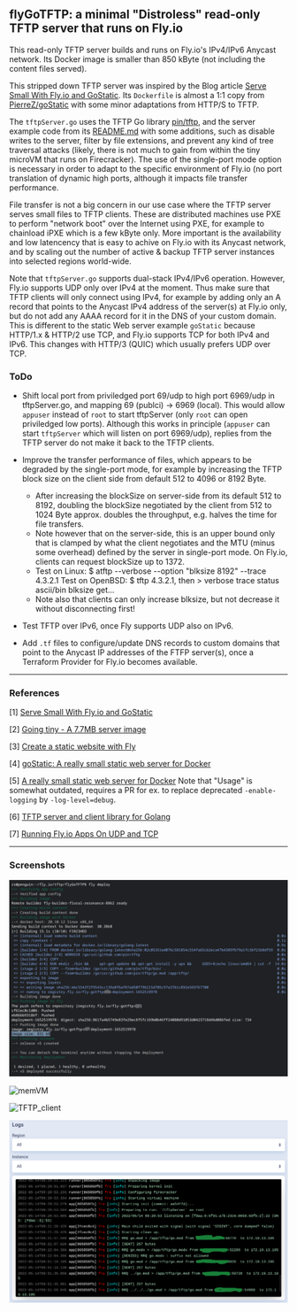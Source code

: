 ## flyGoTFTP: a minimal "Distroless" read-only TFTP server that runs on Fly.io

This read-only TFTP server builds and runs on Fly.io's IPv4/IPv6 Anycast network. Its Docker image is smaller than 850 kByte (not including the content files served).

This stripped down TFTP server was inspired by the Blog article [Serve Small With Fly.io and GoStatic](https://fly.io/blog/serve-small-with-fly-io-and-gostatic/).
Its `Dockerfile` is almost a 1:1 copy from [PierreZ/goStatic](https://github.com/PierreZ/goStatic/) with some minor adaptations from HTTP/S to TFTP.

The `tftpServer.go` uses the TFTP Go library [pin/tftp](https://github.com/pin/tftp), and the server example code from its [README.md](https://github.com/pin/tftp#tftp-server) with some additions, such as disable writes to the server, filter by file extensions, and prevent any kind of tree traversal attacks (likely, there is not much to gain from within the tiny microVM that runs on Firecracker). The use of the single-port mode option is necessary in order to adapt to the specific environment of Fly.io (no port translation of dynamic high ports, although it impacts file transfer performance.

File transfer is not a big concern in our use case where the TFTP server serves small files to TFTP clients. These are distributed machines use PXE to perform "network boot" over the Internet using PXE, for example to chainload iPXE which is a few kByte only.
More important is the availability and low latencency that is easy to achive on Fly.io with its Anycast network, and by scaling out the number of active & backup TFTP server instances into selected regions world-wide.


Note that `tftpServer.go` supports dual-stack IPv4/IPv6 operation. However, Fly.io supports UDP only over IPv4 at the moment.
Thus make sure that TFTP clients will only connect using IPv4, for example by adding only an A record that points to the Anycast IPv4 address of the server(s) at Fly.io only, but do not add any AAAA record for it in the DNS of your custom domain.
This is different to the static Web server example `goStatic` because HTTP/1.x & HTTP/2 use TCP, and Fly.io supports TCP for both IPv4 and IPv6. This changes with HTTP/3 (QUIC) which usually prefers UDP over TCP.


### ToDo

- Shift local port from priviledged port 69/udp to high port 6969/udp in tftpServer.go, and mapping 69 (publci) -> 6969 (local). This would allow `appuser` instead of `root` to start tftpServer (only `root` can open priviledged low ports).
Although this works in principle (`appuser` can start `tftpServer` which will listen on port 6969/udp), replies from the TFTP server do not make it back to the TFTP clients.

- Improve the transfer performance of files, which appears to be degraded by the single-port mode, for example by increasing the TFTP block size on the client side from default 512 to 4096 or 8192 Byte.
    - After increasing the blockSize on server-side from its default 512 to 8192, doubling the blockSize negotiated by the client from 512 to 1024 Byte approx. doubles the throughput, e.g. halves the time for file transfers.
    - Note however that on the server-side, this is an upper bound only that is clamped by what the client negotiates and the MTU (minus some overhead) defined by the server in single-port mode. On Fly.io, clients can request blockSize up to 1372.
    - Test on Linux:   $ atftp --verbose --option "blksize 8192" --trace  4.3.2.1
    Test on OpenBSD: $ tftp  4.3.2.1, then  > verbose trace status ascii/bin blksize get... 
    - Note also that clients can only increase blksize, but not decrease it without disconnecting first!

- Test TFTP over IPv6, once Fly supports UDP also on IPv6.

- Add `.tf` files to configure/update DNS records to custom domains that point to the Anycast IP addresses of the FTFP server(s), once a Terraform Provider for Fly.io becomes available.

- - - -

### References
[1] [Serve Small With Fly.io and GoStatic](https://fly.io/blog/serve-small-with-fly-io-and-gostatic/)

[2] [Going tiny - A 7.7MB server image](https://community.fly.io/t/going-tiny-a-7-7mb-server-image/33)

[3] [Create a static website with Fly](https://github.com/fly-apps/hello-static)

[4] [goStatic: A really small static web server for Docker](https://github.com/firstderm/goStatic)

[5] [A really small static web server for Docker](https://hub.docker.com/r/pierrezemb/gostatic)
Note that "Usage" is somewhat outdated, requires a PR for ex. to replace deprecated `-enable-logging` by `-log-level=debug`. 

[6] [TFTP server and client library for Golang](https://github.com/pin/tftp)

[7] [Running Fly.io Apps On UDP and TCP](https://fly.io/docs/app-guides/udp-and-tcp/)

- - - -

### Screenshots

![fly_deploy](screenshots/fly_deploy.png "Deploy on Fly.io by `fly deploy`:")

![memVM](screenshots/fly_memoryMicroVM.png/550x360 "Memory used by microVM in Firecracker:")

![TFTP_client](screenshots/tftp_client.png/600x380 "TFTP client session:")

![fly_logs](screenshots/fly_logs.png "Log outout on WebUI of Fly.io:")
